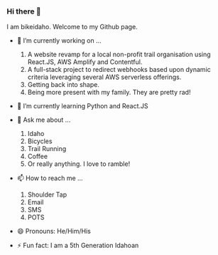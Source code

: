 ### Hi there 👋

I am bikeidaho. Welcome to my Github page.  


- 🔭 I’m currently working on ...
   1. A website revamp for a local non-profit trail organisation using React.JS, AWS Amplify and Contentful.  
   1. A full-stack project to redirect webhooks based upon dynamic criteria leveraging several AWS serverless offerings.  
   1. Getting back into shape.  
   1. Being more present with my family. They are pretty rad!  

- 🌱 I’m currently learning Python and React.JS

- 💬 Ask me about ...  
   1. Idaho
   1. Bicycles
   1. Trail Running
   1. Coffee
   1. Or really anything. I love to ramble!

- 📫 How to reach me ...
   1. Shoulder Tap
   1. Email
   1. SMS
   1. POTS

- 😄 Pronouns: He/Him/His

- ⚡ Fun fact: I am a 5th Generation Idahoan

